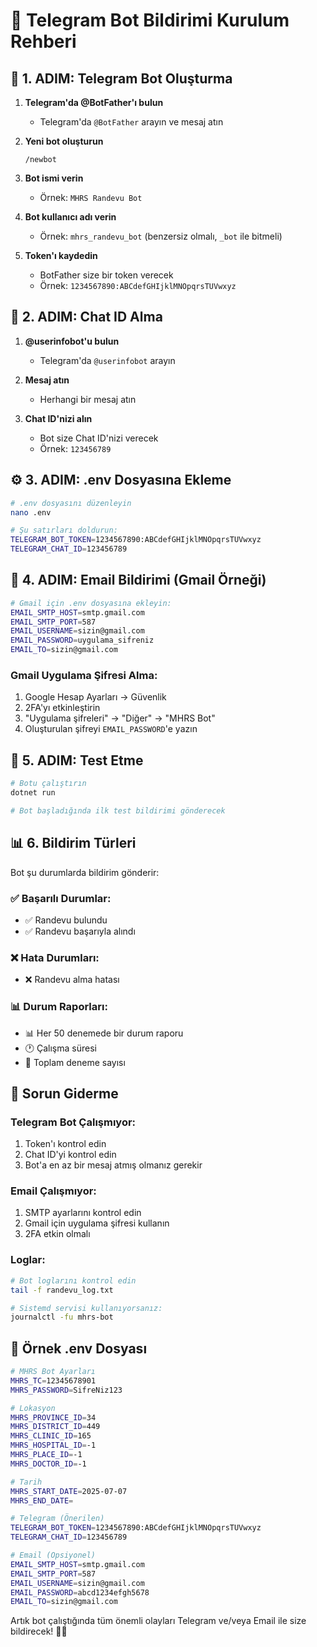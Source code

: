 # 📱 Telegram Bot Bildirimi Kurulum Rehberi

## 🤖 1. ADIM: Telegram Bot Oluşturma

1. **Telegram'da @BotFather'ı bulun**
   - Telegram'da `@BotFather` arayın ve mesaj atın

2. **Yeni bot oluşturun**
   ```
   /newbot
   ```
   
3. **Bot ismi verin**
   - Örnek: `MHRS Randevu Bot`
   
4. **Bot kullanıcı adı verin**
   - Örnek: `mhrs_randevu_bot` (benzersiz olmalı, `_bot` ile bitmeli)

5. **Token'ı kaydedin**
   - BotFather size bir token verecek
   - Örnek: `1234567890:ABCdefGHIjklMNOpqrsTUVwxyz`

## 💬 2. ADIM: Chat ID Alma

1. **@userinfobot'u bulun**
   - Telegram'da `@userinfobot` arayın

2. **Mesaj atın**
   - Herhangi bir mesaj atın

3. **Chat ID'nizi alın**
   - Bot size Chat ID'nizi verecek
   - Örnek: `123456789`

## ⚙️ 3. ADIM: .env Dosyasına Ekleme

```bash
# .env dosyasını düzenleyin
nano .env

# Şu satırları doldurun:
TELEGRAM_BOT_TOKEN=1234567890:ABCdefGHIjklMNOpqrsTUVwxyz
TELEGRAM_CHAT_ID=123456789
```

## 📧 4. ADIM: Email Bildirimi (Gmail Örneği)

```bash
# Gmail için .env dosyasına ekleyin:
EMAIL_SMTP_HOST=smtp.gmail.com
EMAIL_SMTP_PORT=587
EMAIL_USERNAME=sizin@gmail.com
EMAIL_PASSWORD=uygulama_sifreniz
EMAIL_TO=sizin@gmail.com
```

### Gmail Uygulama Şifresi Alma:
1. Google Hesap Ayarları → Güvenlik
2. 2FA'yı etkinleştirin
3. "Uygulama şifreleri" → "Diğer" → "MHRS Bot"
4. Oluşturulan şifreyi `EMAIL_PASSWORD`'e yazın

## 🧪 5. ADIM: Test Etme

```bash
# Botu çalıştırın
dotnet run

# Bot başladığında ilk test bildirimi gönderecek
```

## 📊 6. Bildirim Türleri

Bot şu durumlarda bildirim gönderir:

### ✅ Başarılı Durumlar:
- ✅ Randevu bulundu
- ✅ Randevu başarıyla alındı

### ❌ Hata Durumları:
- ❌ Randevu alma hatası

### 📊 Durum Raporları:
- 📊 Her 50 denemede bir durum raporu
- 🕐 Çalışma süresi
- 🔄 Toplam deneme sayısı

## 🔧 Sorun Giderme

### Telegram Bot Çalışmıyor:
1. Token'ı kontrol edin
2. Chat ID'yi kontrol edin
3. Bot'a en az bir mesaj atmış olmanız gerekir

### Email Çalışmıyor:
1. SMTP ayarlarını kontrol edin
2. Gmail için uygulama şifresi kullanın
3. 2FA etkin olmalı

### Loglar:
```bash
# Bot loglarını kontrol edin
tail -f randevu_log.txt

# Sistemd servisi kullanıyorsanız:
journalctl -fu mhrs-bot
```

## 📱 Örnek .env Dosyası

```bash
# MHRS Bot Ayarları
MHRS_TC=12345678901
MHRS_PASSWORD=SifreNiz123

# Lokasyon
MHRS_PROVINCE_ID=34
MHRS_DISTRICT_ID=449
MHRS_CLINIC_ID=165
MHRS_HOSPITAL_ID=-1
MHRS_PLACE_ID=-1
MHRS_DOCTOR_ID=-1

# Tarih
MHRS_START_DATE=2025-07-07
MHRS_END_DATE=

# Telegram (Önerilen)
TELEGRAM_BOT_TOKEN=1234567890:ABCdefGHIjklMNOpqrsTUVwxyz
TELEGRAM_CHAT_ID=123456789

# Email (Opsiyonel)
EMAIL_SMTP_HOST=smtp.gmail.com
EMAIL_SMTP_PORT=587
EMAIL_USERNAME=sizin@gmail.com
EMAIL_PASSWORD=abcd1234efgh5678
EMAIL_TO=sizin@gmail.com
```

Artık bot çalıştığında tüm önemli olayları Telegram ve/veya Email ile size bildirecek! 📱✅
